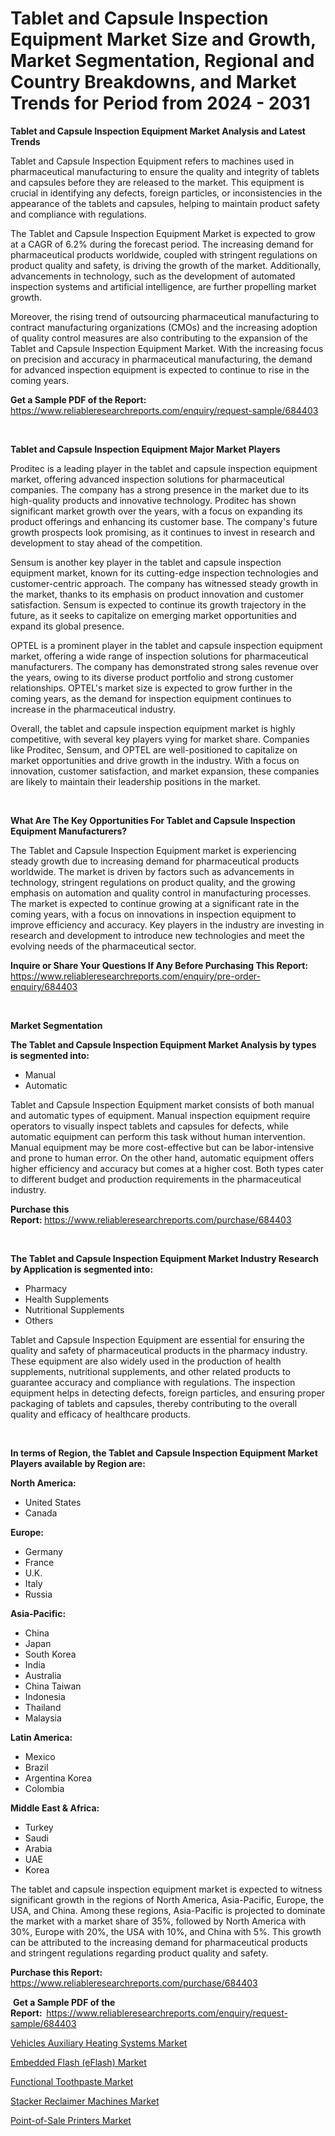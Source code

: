 <p><h1>Tablet and Capsule Inspection Equipment Market Size and Growth, Market Segmentation, Regional and Country Breakdowns, and Market Trends for Period from 2024 -  2031</h1></p><p><strong>Tablet and Capsule Inspection Equipment Market Analysis and Latest Trends</strong></p>
<p><p>Tablet and Capsule Inspection Equipment refers to machines used in pharmaceutical manufacturing to ensure the quality and integrity of tablets and capsules before they are released to the market. This equipment is crucial in identifying any defects, foreign particles, or inconsistencies in the appearance of the tablets and capsules, helping to maintain product safety and compliance with regulations.</p><p>The Tablet and Capsule Inspection Equipment Market is expected to grow at a CAGR of 6.2% during the forecast period. The increasing demand for pharmaceutical products worldwide, coupled with stringent regulations on product quality and safety, is driving the growth of the market. Additionally, advancements in technology, such as the development of automated inspection systems and artificial intelligence, are further propelling market growth.</p><p>Moreover, the rising trend of outsourcing pharmaceutical manufacturing to contract manufacturing organizations (CMOs) and the increasing adoption of quality control measures are also contributing to the expansion of the Tablet and Capsule Inspection Equipment Market. With the increasing focus on precision and accuracy in pharmaceutical manufacturing, the demand for advanced inspection equipment is expected to continue to rise in the coming years.</p></p>
<p><strong>Get a Sample PDF of the Report:&nbsp;</strong> <a href="https://www.reliableresearchreports.com/enquiry/request-sample/684403">https://www.reliableresearchreports.com/enquiry/request-sample/684403</a></p>
<p>&nbsp;</p>
<p><strong>Tablet and Capsule Inspection Equipment Major Market Players</strong></p>
<p><p>Proditec is a leading player in the tablet and capsule inspection equipment market, offering advanced inspection solutions for pharmaceutical companies. The company has a strong presence in the market due to its high-quality products and innovative technology. Proditec has shown significant market growth over the years, with a focus on expanding its product offerings and enhancing its customer base. The company's future growth prospects look promising, as it continues to invest in research and development to stay ahead of the competition.</p><p>Sensum is another key player in the tablet and capsule inspection equipment market, known for its cutting-edge inspection technologies and customer-centric approach. The company has witnessed steady growth in the market, thanks to its emphasis on product innovation and customer satisfaction. Sensum is expected to continue its growth trajectory in the future, as it seeks to capitalize on emerging market opportunities and expand its global presence.</p><p>OPTEL is a prominent player in the tablet and capsule inspection equipment market, offering a wide range of inspection solutions for pharmaceutical manufacturers. The company has demonstrated strong sales revenue over the years, owing to its diverse product portfolio and strong customer relationships. OPTEL's market size is expected to grow further in the coming years, as the demand for inspection equipment continues to increase in the pharmaceutical industry.</p><p>Overall, the tablet and capsule inspection equipment market is highly competitive, with several key players vying for market share. Companies like Proditec, Sensum, and OPTEL are well-positioned to capitalize on market opportunities and drive growth in the industry. With a focus on innovation, customer satisfaction, and market expansion, these companies are likely to maintain their leadership positions in the market.</p></p>
<p>&nbsp;</p>
<p><strong>What Are The Key Opportunities For Tablet and Capsule Inspection Equipment Manufacturers?</strong></p>
<p><p>The Tablet and Capsule Inspection Equipment market is experiencing steady growth due to increasing demand for pharmaceutical products worldwide. The market is driven by factors such as advancements in technology, stringent regulations on product quality, and the growing emphasis on automation and quality control in manufacturing processes. The market is expected to continue growing at a significant rate in the coming years, with a focus on innovations in inspection equipment to improve efficiency and accuracy. Key players in the industry are investing in research and development to introduce new technologies and meet the evolving needs of the pharmaceutical sector.</p></p>
<p><strong>Inquire or Share Your Questions If Any Before Purchasing This Report:</strong> <a href="https://www.reliableresearchreports.com/enquiry/pre-order-enquiry/684403">https://www.reliableresearchreports.com/enquiry/pre-order-enquiry/684403</a></p>
<p>&nbsp;</p>
<p><strong>Market Segmentation</strong></p>
<p><strong>The Tablet and Capsule Inspection Equipment Market Analysis by types is segmented into:</strong></p>
<p><ul><li>Manual</li><li>Automatic</li></ul></p>
<p><p>Tablet and Capsule Inspection Equipment market consists of both manual and automatic types of equipment. Manual inspection equipment require operators to visually inspect tablets and capsules for defects, while automatic equipment can perform this task without human intervention. Manual equipment may be more cost-effective but can be labor-intensive and prone to human error. On the other hand, automatic equipment offers higher efficiency and accuracy but comes at a higher cost. Both types cater to different budget and production requirements in the pharmaceutical industry.</p></p>
<p><strong>Purchase this Report:&nbsp;</strong><a href="https://www.reliableresearchreports.com/purchase/684403">https://www.reliableresearchreports.com/purchase/684403</a></p>
<p>&nbsp;</p>
<p><strong>The Tablet and Capsule Inspection Equipment Market Industry Research by Application is segmented into:</strong></p>
<p><ul><li>Pharmacy</li><li>Health Supplements</li><li>Nutritional Supplements</li><li>Others</li></ul></p>
<p><p>Tablet and Capsule Inspection Equipment are essential for ensuring the quality and safety of pharmaceutical products in the pharmacy industry. These equipment are also widely used in the production of health supplements, nutritional supplements, and other related products to guarantee accuracy and compliance with regulations. The inspection equipment helps in detecting defects, foreign particles, and ensuring proper packaging of tablets and capsules, thereby contributing to the overall quality and efficacy of healthcare products.</p></p>
<p>&nbsp;</p>
<p><strong>In terms of Region, the Tablet and Capsule Inspection Equipment Market Players available by Region are:</strong></p>
<p>
    <p> <strong> North America: </strong>
        <ul>
            <li>United States</li>
            <li>Canada</li>
        </ul>
        </p> 
    <p> <strong> Europe: </strong>
        <ul>
            <li>Germany</li>
            <li>France</li>
            <li>U.K.</li>
            <li>Italy</li>
            <li>Russia</li>
        </ul>
        </p> 
    <p> <strong> Asia-Pacific: </strong>
        <ul>
            <li>China</li>
            <li>Japan</li>
            <li>South Korea</li>
            <li>India</li>
            <li>Australia</li>
            <li>China Taiwan</li>
            <li>Indonesia</li>
            <li>Thailand</li>
            <li>Malaysia</li>
        </ul>
        </p> 
    <p> <strong> Latin America: </strong>
        <ul>
            <li>Mexico</li>
            <li>Brazil</li>
            <li>Argentina Korea</li>
            <li>Colombia</li>
        </ul>
        </p> 
    <p> <strong> Middle East & Africa: </strong>
        <ul>
            <li>Turkey</li>
            <li>Saudi</li>
            <li>Arabia</li>
            <li>UAE</li>
            <li>Korea</li>
        </ul>
    </p>
    </p>
<p><p>The tablet and capsule inspection equipment market is expected to witness significant growth in the regions of North America, Asia-Pacific, Europe, the USA, and China. Among these regions, Asia-Pacific is projected to dominate the market with a market share of 35%, followed by North America with 30%, Europe with 20%, the USA with 10%, and China with 5%. This growth can be attributed to the increasing demand for pharmaceutical products and stringent regulations regarding product quality and safety.</p></p>
<p><strong>Purchase this Report: </strong><a href="https://www.reliableresearchreports.com/purchase/684403">https://www.reliableresearchreports.com/purchase/684403</a></p>
<p>&nbsp;<strong>Get a Sample PDF of the Report:&nbsp;&nbsp;</strong><a href="https://www.reliableresearchreports.com/enquiry/request-sample/684403">https://www.reliableresearchreports.com/enquiry/request-sample/684403</a></p>
<p><strong></strong></p>
<p><p><a href="https://meowing-lemming-dd3.notion.site/Vehicles-Auxiliary-Heating-Systems-Market-Size-Evaluating-its-Market-Trends-Growth-and-Projection-4e88e2c7cd584cb5be6cf0021668d95c">Vehicles Auxiliary Heating Systems Market</a></p><p><a href="https://view.publitas.com/reportprime-1/decoding-the-embedded-flash-eflash-market-a-deep-dive-into-the-latest-market-trends-market-segmentation-and-competitive-analysis/">Embedded Flash (eFlash) Market</a></p><p><a href="https://view.publitas.com/reportprime-1/functional-toothpaste-market-offers-provide-insightful-data-for-the-time-period-from-2024-to-2031-and-also-provide-analysis-based-on-application-type-and-region/">Functional Toothpaste Market</a></p><p><a href="https://unruly-ladybug-44b.notion.site/Stacker-Reclaimer-Machines-Market-Size-2024-2031-Global-Industrial-Analysis-Key-Geographical-Regi-0200fb81b2e242f0ab4e30881c4e3bcf">Stacker Reclaimer Machines Market</a></p><p><a href="https://cute-banjo-8ca.notion.site/Point-of-Sale-Printers-Market-Research-Report-Forecasted-for-Period-from-2024-2031-by-Market-Type-60a4dded5a944b499d958e70d19ad1be">Point-of-Sale Printers Market</a></p></p>